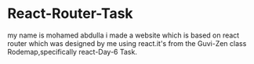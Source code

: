 <h1>React-Router-Task</h1>

my name is mohamed abdulla i made a website which is based on react router which was designed by me using react.it's from the Guvi-Zen class Rodemap,specifically react-Day-6 Task.
